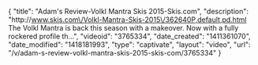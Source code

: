 {
    "title": "Adam's Review-Volkl Mantra Skis 2015-Skis.com",
    "description": "http:\/\/www.skis.com\/Volkl-Mantra-Skis-2015\/362640P,default,pd.html The Volkl Mantra is back this season with a makeover. Now with a fully rockered profile th...",
    "videoid": "3765334",
    "date_created": "1411361070",
    "date_modified": "1418181993",
    "type": "captivate",
    "layout": "video",
    "url": "\/v\/adam-s-review-volkl-mantra-skis-2015-skis-com\/3765334"
}